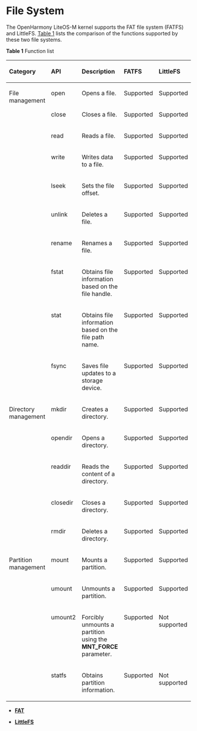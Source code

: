 # File System<a name="EN-US_TOPIC_0000001079036460"></a>

The OpenHarmony LiteOS-M kernel supports the FAT file system \(FATFS\) and LittleFS.  [Table 1](#table147491853163018)  lists the comparison of the functions supported by these two file systems.

**Table  1**  Function list

<a name="table147491853163018"></a>
<table><thead align="left"><tr id="row10807205323013"><th class="cellrowborder" valign="top" width="12.738726127387261%" id="mcps1.2.6.1.1"><p id="p980714539304"><a name="p980714539304"></a><a name="p980714539304"></a>Category</p>
</th>
<th class="cellrowborder" valign="top" width="12.418758124187582%" id="mcps1.2.6.1.2"><p id="p1780715533305"><a name="p1780715533305"></a><a name="p1780715533305"></a>API</p>
</th>
<th class="cellrowborder" valign="top" width="44.605539446055396%" id="mcps1.2.6.1.3"><p id="p18807185316301"><a name="p18807185316301"></a><a name="p18807185316301"></a>Description</p>
</th>
<th class="cellrowborder" valign="top" width="14.87851214878512%" id="mcps1.2.6.1.4"><p id="p12498884271"><a name="p12498884271"></a><a name="p12498884271"></a>FATFS</p>
</th>
<th class="cellrowborder" valign="top" width="15.358464153584642%" id="mcps1.2.6.1.5"><p id="p348021419272"><a name="p348021419272"></a><a name="p348021419272"></a>LittleFS</p>
</th>
</tr>
</thead>
<tbody><tr id="row15807135373016"><td class="cellrowborder" rowspan="10" valign="top" width="12.738726127387261%" headers="mcps1.2.6.1.1 "><p id="p13807185311309"><a name="p13807185311309"></a><a name="p13807185311309"></a>File management</p>
</td>
<td class="cellrowborder" valign="top" width="12.418758124187582%" headers="mcps1.2.6.1.2 "><p id="p1844913783415"><a name="p1844913783415"></a><a name="p1844913783415"></a>open</p>
</td>
<td class="cellrowborder" valign="top" width="44.605539446055396%" headers="mcps1.2.6.1.3 "><p id="p1807145320308"><a name="p1807145320308"></a><a name="p1807145320308"></a>Opens a file.</p>
</td>
<td class="cellrowborder" valign="top" width="14.87851214878512%" headers="mcps1.2.6.1.4 "><p id="p349815892714"><a name="p349815892714"></a><a name="p349815892714"></a>Supported</p>
</td>
<td class="cellrowborder" valign="top" width="15.358464153584642%" headers="mcps1.2.6.1.5 "><p id="p114805143273"><a name="p114805143273"></a><a name="p114805143273"></a>Supported</p>
</td>
</tr>
<tr id="row3807145310300"><td class="cellrowborder" valign="top" headers="mcps1.2.6.1.1 "><p id="p14450133710344"><a name="p14450133710344"></a><a name="p14450133710344"></a>close</p>
</td>
<td class="cellrowborder" valign="top" headers="mcps1.2.6.1.2 "><p id="p61801940174715"><a name="p61801940174715"></a><a name="p61801940174715"></a>Closes a file.</p>
</td>
<td class="cellrowborder" valign="top" headers="mcps1.2.6.1.3 "><p id="p124985842719"><a name="p124985842719"></a><a name="p124985842719"></a>Supported</p>
</td>
<td class="cellrowborder" valign="top" headers="mcps1.2.6.1.4 "><p id="p8247202914439"><a name="p8247202914439"></a><a name="p8247202914439"></a>Supported</p>
</td>
</tr>
<tr id="row17983567378"><td class="cellrowborder" valign="top" headers="mcps1.2.6.1.1 "><p id="p1132194016370"><a name="p1132194016370"></a><a name="p1132194016370"></a>read</p>
</td>
<td class="cellrowborder" valign="top" headers="mcps1.2.6.1.2 "><p id="p83859178485"><a name="p83859178485"></a><a name="p83859178485"></a>Reads a file.</p>
</td>
<td class="cellrowborder" valign="top" headers="mcps1.2.6.1.3 "><p id="p124983832712"><a name="p124983832712"></a><a name="p124983832712"></a>Supported</p>
</td>
<td class="cellrowborder" valign="top" headers="mcps1.2.6.1.4 "><p id="p146813284314"><a name="p146813284314"></a><a name="p146813284314"></a>Supported</p>
</td>
</tr>
<tr id="row2997112220379"><td class="cellrowborder" valign="top" headers="mcps1.2.6.1.1 "><p id="p1032940123712"><a name="p1032940123712"></a><a name="p1032940123712"></a>write</p>
</td>
<td class="cellrowborder" valign="top" headers="mcps1.2.6.1.2 "><p id="p176091241485"><a name="p176091241485"></a><a name="p176091241485"></a>Writes data to a file.</p>
</td>
<td class="cellrowborder" valign="top" headers="mcps1.2.6.1.3 "><p id="p194988822715"><a name="p194988822715"></a><a name="p194988822715"></a>Supported</p>
</td>
<td class="cellrowborder" valign="top" headers="mcps1.2.6.1.4 "><p id="p1148041415271"><a name="p1148041415271"></a><a name="p1148041415271"></a>Supported</p>
</td>
</tr>
<tr id="row882312633713"><td class="cellrowborder" valign="top" headers="mcps1.2.6.1.1 "><p id="p1433144063711"><a name="p1433144063711"></a><a name="p1433144063711"></a>lseek</p>
</td>
<td class="cellrowborder" valign="top" headers="mcps1.2.6.1.2 "><p id="p138512964919"><a name="p138512964919"></a><a name="p138512964919"></a>Sets the file offset.</p>
</td>
<td class="cellrowborder" valign="top" headers="mcps1.2.6.1.3 "><p id="p849848182715"><a name="p849848182715"></a><a name="p849848182715"></a>Supported</p>
</td>
<td class="cellrowborder" valign="top" headers="mcps1.2.6.1.4 "><p id="p114801914122716"><a name="p114801914122716"></a><a name="p114801914122716"></a>Supported</p>
</td>
</tr>
<tr id="row1255192920378"><td class="cellrowborder" valign="top" headers="mcps1.2.6.1.1 "><p id="p12211034184314"><a name="p12211034184314"></a><a name="p12211034184314"></a>unlink</p>
</td>
<td class="cellrowborder" valign="top" headers="mcps1.2.6.1.2 "><p id="p625522973712"><a name="p625522973712"></a><a name="p625522973712"></a>Deletes a file.</p>
</td>
<td class="cellrowborder" valign="top" headers="mcps1.2.6.1.3 "><p id="p194989811278"><a name="p194989811278"></a><a name="p194989811278"></a>Supported</p>
</td>
<td class="cellrowborder" valign="top" headers="mcps1.2.6.1.4 "><p id="p1480141419274"><a name="p1480141419274"></a><a name="p1480141419274"></a>Supported</p>
</td>
</tr>
<tr id="row1748513315379"><td class="cellrowborder" valign="top" headers="mcps1.2.6.1.1 "><p id="p6221123412439"><a name="p6221123412439"></a><a name="p6221123412439"></a>rename</p>
</td>
<td class="cellrowborder" valign="top" headers="mcps1.2.6.1.2 "><p id="p14485193113376"><a name="p14485193113376"></a><a name="p14485193113376"></a>Renames a file. </p>
</td>
<td class="cellrowborder" valign="top" headers="mcps1.2.6.1.3 "><p id="p0498178152719"><a name="p0498178152719"></a><a name="p0498178152719"></a>Supported</p>
</td>
<td class="cellrowborder" valign="top" headers="mcps1.2.6.1.4 "><p id="p5480181410274"><a name="p5480181410274"></a><a name="p5480181410274"></a>Supported</p>
</td>
</tr>
<tr id="row14711133314377"><td class="cellrowborder" valign="top" headers="mcps1.2.6.1.1 "><p id="p1622183424312"><a name="p1622183424312"></a><a name="p1622183424312"></a>fstat</p>
</td>
<td class="cellrowborder" valign="top" headers="mcps1.2.6.1.2 "><p id="p47118331374"><a name="p47118331374"></a><a name="p47118331374"></a>Obtains file information based on the file handle.</p>
</td>
<td class="cellrowborder" valign="top" headers="mcps1.2.6.1.3 "><p id="p2049815815270"><a name="p2049815815270"></a><a name="p2049815815270"></a>Supported</p>
</td>
<td class="cellrowborder" valign="top" headers="mcps1.2.6.1.4 "><p id="p114800145275"><a name="p114800145275"></a><a name="p114800145275"></a>Supported</p>
</td>
</tr>
<tr id="row275965713434"><td class="cellrowborder" valign="top" headers="mcps1.2.6.1.1 "><p id="p0760257194311"><a name="p0760257194311"></a><a name="p0760257194311"></a>stat</p>
</td>
<td class="cellrowborder" valign="top" headers="mcps1.2.6.1.2 "><p id="p0760185744315"><a name="p0760185744315"></a><a name="p0760185744315"></a>Obtains file information based on the file path name.</p>
</td>
<td class="cellrowborder" valign="top" headers="mcps1.2.6.1.3 "><p id="p54980817274"><a name="p54980817274"></a><a name="p54980817274"></a>Supported</p>
</td>
<td class="cellrowborder" valign="top" headers="mcps1.2.6.1.4 "><p id="p17480121418275"><a name="p17480121418275"></a><a name="p17480121418275"></a>Supported</p>
</td>
</tr>
<tr id="row1338825534315"><td class="cellrowborder" valign="top" headers="mcps1.2.6.1.1 "><p id="p1138911557439"><a name="p1138911557439"></a><a name="p1138911557439"></a>fsync</p>
</td>
<td class="cellrowborder" valign="top" headers="mcps1.2.6.1.2 "><p id="p11857231165014"><a name="p11857231165014"></a><a name="p11857231165014"></a>Saves file updates to a storage device.</p>
</td>
<td class="cellrowborder" valign="top" headers="mcps1.2.6.1.3 "><p id="p6498178142713"><a name="p6498178142713"></a><a name="p6498178142713"></a>Supported</p>
</td>
<td class="cellrowborder" valign="top" headers="mcps1.2.6.1.4 "><p id="p94801714142720"><a name="p94801714142720"></a><a name="p94801714142720"></a>Supported</p>
</td>
</tr>
<tr id="row14808175393014"><td class="cellrowborder" rowspan="5" valign="top" width="12.738726127387261%" headers="mcps1.2.6.1.1 "><p id="p19808155313303"><a name="p19808155313303"></a><a name="p19808155313303"></a>Directory management</p>
</td>
<td class="cellrowborder" valign="top" width="12.418758124187582%" headers="mcps1.2.6.1.2 "><p id="p19562203615452"><a name="p19562203615452"></a><a name="p19562203615452"></a>mkdir</p>
</td>
<td class="cellrowborder" valign="top" width="44.605539446055396%" headers="mcps1.2.6.1.3 "><p id="p1977064334716"><a name="p1977064334716"></a><a name="p1977064334716"></a>Creates a directory.</p>
</td>
<td class="cellrowborder" valign="top" width="14.87851214878512%" headers="mcps1.2.6.1.4 "><p id="p74982812711"><a name="p74982812711"></a><a name="p74982812711"></a>Supported</p>
</td>
<td class="cellrowborder" valign="top" width="15.358464153584642%" headers="mcps1.2.6.1.5 "><p id="p8480414162713"><a name="p8480414162713"></a><a name="p8480414162713"></a>Supported</p>
</td>
</tr>
<tr id="row179843414459"><td class="cellrowborder" valign="top" headers="mcps1.2.6.1.1 "><p id="p10562113616452"><a name="p10562113616452"></a><a name="p10562113616452"></a>opendir</p>
</td>
<td class="cellrowborder" valign="top" headers="mcps1.2.6.1.2 "><p id="p179816348457"><a name="p179816348457"></a><a name="p179816348457"></a>Opens a directory.</p>
</td>
<td class="cellrowborder" valign="top" headers="mcps1.2.6.1.3 "><p id="p149813816279"><a name="p149813816279"></a><a name="p149813816279"></a>Supported</p>
</td>
<td class="cellrowborder" valign="top" headers="mcps1.2.6.1.4 "><p id="p17480131410276"><a name="p17480131410276"></a><a name="p17480131410276"></a>Supported</p>
</td>
</tr>
<tr id="row6816331134517"><td class="cellrowborder" valign="top" headers="mcps1.2.6.1.1 "><p id="p155621836104517"><a name="p155621836104517"></a><a name="p155621836104517"></a>readdir</p>
</td>
<td class="cellrowborder" valign="top" headers="mcps1.2.6.1.2 "><p id="p198171131194514"><a name="p198171131194514"></a><a name="p198171131194514"></a>Reads the content of a directory.</p>
</td>
<td class="cellrowborder" valign="top" headers="mcps1.2.6.1.3 "><p id="p174981984274"><a name="p174981984274"></a><a name="p174981984274"></a>Supported</p>
</td>
<td class="cellrowborder" valign="top" headers="mcps1.2.6.1.4 "><p id="p1248061492717"><a name="p1248061492717"></a><a name="p1248061492717"></a>Supported</p>
</td>
</tr>
<tr id="row1480855311301"><td class="cellrowborder" valign="top" headers="mcps1.2.6.1.1 "><p id="p1556233618452"><a name="p1556233618452"></a><a name="p1556233618452"></a>closedir</p>
</td>
<td class="cellrowborder" valign="top" headers="mcps1.2.6.1.2 "><p id="p128021415175112"><a name="p128021415175112"></a><a name="p128021415175112"></a>Closes a directory.</p>
</td>
<td class="cellrowborder" valign="top" headers="mcps1.2.6.1.3 "><p id="p194982086279"><a name="p194982086279"></a><a name="p194982086279"></a>Supported</p>
</td>
<td class="cellrowborder" valign="top" headers="mcps1.2.6.1.4 "><p id="p6480214152710"><a name="p6480214152710"></a><a name="p6480214152710"></a>Supported</p>
</td>
</tr>
<tr id="row10808353153012"><td class="cellrowborder" valign="top" headers="mcps1.2.6.1.1 "><p id="p8563336154511"><a name="p8563336154511"></a><a name="p8563336154511"></a>rmdir</p>
</td>
<td class="cellrowborder" valign="top" headers="mcps1.2.6.1.2 "><p id="p5786174617471"><a name="p5786174617471"></a><a name="p5786174617471"></a>Deletes a directory.</p>
</td>
<td class="cellrowborder" valign="top" headers="mcps1.2.6.1.3 "><p id="p17498148142710"><a name="p17498148142710"></a><a name="p17498148142710"></a>Supported</p>
</td>
<td class="cellrowborder" valign="top" headers="mcps1.2.6.1.4 "><p id="p848021432713"><a name="p848021432713"></a><a name="p848021432713"></a>Supported</p>
</td>
</tr>
<tr id="row680812535306"><td class="cellrowborder" rowspan="4" valign="top" width="12.738726127387261%" headers="mcps1.2.6.1.1 "><p id="p13808125314307"><a name="p13808125314307"></a><a name="p13808125314307"></a>Partition management</p>
</td>
<td class="cellrowborder" valign="top" width="12.418758124187582%" headers="mcps1.2.6.1.2 "><p id="p1244416484610"><a name="p1244416484610"></a><a name="p1244416484610"></a>mount</p>
</td>
<td class="cellrowborder" valign="top" width="44.605539446055396%" headers="mcps1.2.6.1.3 "><p id="p1312794814473"><a name="p1312794814473"></a><a name="p1312794814473"></a>Mounts a partition.</p>
</td>
<td class="cellrowborder" valign="top" width="14.87851214878512%" headers="mcps1.2.6.1.4 "><p id="p1849878112714"><a name="p1849878112714"></a><a name="p1849878112714"></a>Supported</p>
</td>
<td class="cellrowborder" valign="top" width="15.358464153584642%" headers="mcps1.2.6.1.5 "><p id="p15480111452717"><a name="p15480111452717"></a><a name="p15480111452717"></a>Supported</p>
</td>
</tr>
<tr id="row1275526194617"><td class="cellrowborder" valign="top" headers="mcps1.2.6.1.1 "><p id="p77561265464"><a name="p77561265464"></a><a name="p77561265464"></a>umount</p>
</td>
<td class="cellrowborder" valign="top" headers="mcps1.2.6.1.2 "><p id="p1275610616466"><a name="p1275610616466"></a><a name="p1275610616466"></a>Unmounts a partition.</p>
</td>
<td class="cellrowborder" valign="top" headers="mcps1.2.6.1.3 "><p id="p649819872719"><a name="p649819872719"></a><a name="p649819872719"></a>Supported</p>
</td>
<td class="cellrowborder" valign="top" headers="mcps1.2.6.1.4 "><p id="p3480714132712"><a name="p3480714132712"></a><a name="p3480714132712"></a>Supported</p>
</td>
</tr>
<tr id="row11601915134614"><td class="cellrowborder" valign="top" headers="mcps1.2.6.1.1 "><p id="p121601615164614"><a name="p121601615164614"></a><a name="p121601615164614"></a>umount2</p>
</td>
<td class="cellrowborder" valign="top" headers="mcps1.2.6.1.2 "><p id="p171607155464"><a name="p171607155464"></a><a name="p171607155464"></a>Forcibly unmounts a partition using the <strong id="b172144710378"><a name="b172144710378"></a><a name="b172144710378"></a>MNT_FORCE</strong> parameter.</p>
</td>
<td class="cellrowborder" valign="top" headers="mcps1.2.6.1.3 "><p id="p5498178112713"><a name="p5498178112713"></a><a name="p5498178112713"></a>Supported</p>
</td>
<td class="cellrowborder" valign="top" headers="mcps1.2.6.1.4 "><p id="p0480141442714"><a name="p0480141442714"></a><a name="p0480141442714"></a>Not supported</p>
</td>
</tr>
<tr id="row713261764616"><td class="cellrowborder" valign="top" headers="mcps1.2.6.1.1 "><p id="p1133171734610"><a name="p1133171734610"></a><a name="p1133171734610"></a>statfs</p>
</td>
<td class="cellrowborder" valign="top" headers="mcps1.2.6.1.2 "><p id="p1813311174468"><a name="p1813311174468"></a><a name="p1813311174468"></a>Obtains partition information.</p>
</td>
<td class="cellrowborder" valign="top" headers="mcps1.2.6.1.3 "><p id="p349917817278"><a name="p349917817278"></a><a name="p349917817278"></a>Supported</p>
</td>
<td class="cellrowborder" valign="top" headers="mcps1.2.6.1.4 "><p id="p548112141279"><a name="p548112141279"></a><a name="p548112141279"></a>Not supported</p>
</td>
</tr>
</tbody>
</table>

-   **[FAT](kernel-mini-extend-file-fat.md)**  

-   **[LittleFS](kernel-mini-extend-file-lit.md)**  


